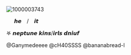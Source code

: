 ![1000003743](https://github.com/user-attachments/assets/713e1ed4-6dc2-46d7-a674-4636102ee50a)

  ⠀⠀𝙝𝙚  ⠀/  ⠀𝙞𝙩 ⠀

𖤐  𝙣𝙚𝙥𝙩𝙪𝙣𝙚 𝙠𝙞𝙣𝙨/𝙞𝙧𝙡𝙨 𝙙𝙣𝙞𝙪𝙛

@Ganymedeeee @cH40SSSS @bananabread-l
 
